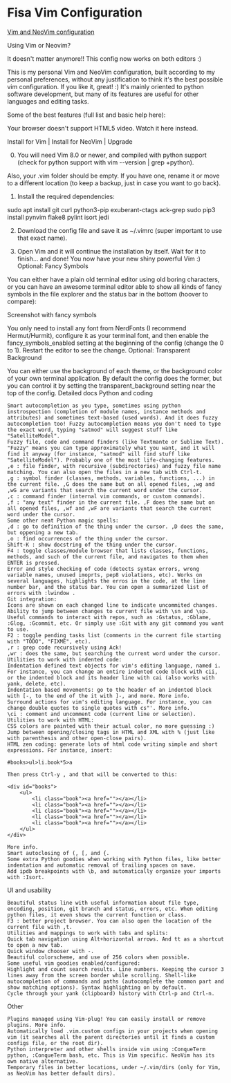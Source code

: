 # Fisa Vim Configuration

[Vim and NeoVim configuration](https://vim.fisadev.com/)



Using Vim or Neovim?

It doesn't matter anymore!! This config now works on both editors :)

This is my personal Vim and NeoVim configuration, built according to my personal preferences, without any justification to think it's the best possible vim configuration. If you like it, great! :) It's mainly oriented to python software development, but many of its features are useful for other languages and editing tasks.

Some of the best features (full list and basic help here):

Your browser doesn't support HTML5 video. Watch it here instead.

Install for Vim | Install for NeoVim | Upgrade

0) You will need Vim 8.0 or newer, and compiled with python support (check for python support with vim --version | grep +python).

Also, your .vim folder should be empty. If you have one, rename it or move to a different location (to keep a backup, just in case you want to go back).

1) Install the required dependencies:

sudo apt install git curl python3-pip exuberant-ctags ack-grep
sudo pip3 install pynvim flake8 pylint isort jedi

2) Download the config file and save it as ~/.vimrc (super important to use that exact name).

3) Open Vim and it will continue the installation by itself. Wait for it to finish... and done! You now have your new shiny powerful Vim :)
Optional: Fancy Symbols

You can either have a plain old terminal editor using old boring characters, or you can have an awesome terminal editor able to show all kinds of fancy symbols in the file explorer and the status bar in the bottom (hoover to compare):

Screenshot with fancy symbols

You only need to install any font from NerdFonts (I recommend Hermut/Hurmit), configure it as your terminal font, and then enable the fancy_symbols_enabled setting at the beginning of the config (change the 0 to 1). Restart the editor to see the change.
Optional: Transparent Background

You can either use the background of each theme, or the background color of your own terminal application. By default the config does the former, but you can control it by setting the transparent_background setting near the top of the config.
Detailed docs
Python and coding

    Smart autocompletion as you type, sometimes using python instrospection (completion of module names, instance methods and attributes) and sometimes text-based (used words). And it does fuzzy autocompletion too! Fuzzy autocompletion means you don't need to type the exact word, typing "satmod" will suggest stuff like "SatelliteModel".
    Fuzzy file, code and command finders (like Textmante or Sublime Text). "Fuzzy" means you can type approximately what you want, and it will find it anyway (for instance, "satmod" will find stuff like "SatelliteModel"). Probably one of the most life-changing features.
    ,e : file finder, with recursive (subdirectories) and fuzzy file name matching. You can also open the files in a new tab with Ctrl-t.
    ,g : symbol finder (classes, methods, variables, functions, ...) in the current file. ,G does the same but on all opened files, ,wg and ,wG are variants that search the current word under the cursor.
    ,c : command finder (internal vim commands, or custom commands).
    ,f : "any text" finder in the current file. ,F does the same but on all opened files, ,wf and ,wF are variants that search the current word under the cursor.
    Some other neat Python magic spells:
    ,d : go to definition of the thing under the cursor. ,D does the same, but oppening a new tab.
    ,o : find occurrences of the thing under the cursor.
    Shift-K : show docstring of the thing under the cursor.
    F4 : toggle classes/module browser that lists classes, functions, methods, and such of the current file, and navigates to them when ENTER is pressed.
    Error and style checking of code (detects syntax errors, wrong variable names, unused imoprts, pep8 violations, etc). Works on several languages, highlights the erros in the code, at the line number bar, and the status bar. You can open a summarized list of errors with :lwindow .
    Git integration:
    Icons are shown on each changed line to indicate uncommited changes.
    Ability to jump between changes to current file with \sn and \sp.
    Useful commands to interact with repos, such as :Gstatus, :Gblame, :Glog, :Gcommit, etc. Or simply use :Git with any git command you want to use.
    F2 : toggle pending tasks list (comments in the current file starting with "TODO", "FIXME", etc).
    ,r : grep code recursively using Ack!
    ,wr : does the same, but searching the current word under the cursor.
    Utilities to work with indented code:
    Indentation defined text objects for vim's editing language, named i. For instance, you can change an entire indented code block with cii, or the indented block and its header line with cai (also works with yank, delete, etc).
    Indentation based movements: go to the header of an indented block with [-, to the end of the it with ]-, and more. More info.
    Surround actions for vim's editing language. For instance, you can change double quotes to single quotes with cs"'. More info.
    \ci : comment and uncomment code (current line or selection).
    Utilities to work with HTML:
    CSS colors are painted with their actual color, no more guessing :)
    Jump between opening/closing tags in HTML and XML with % (just like with parenthesis and other open-close pairs).
    HTML zen coding: generate lots of html code writing simple and short expressions. For instance, insert:

    #books>ul>li.book*5>a

    Then press Ctrl-y , and that will be converted to this:

    <div id="books">
        <ul>
            <li class="book"><a href=""></a></li>
            <li class="book"><a href=""></a></li>
            <li class="book"><a href=""></a></li>
            <li class="book"><a href=""></a></li>
            <li class="book"><a href=""></a></li>
        </ul>
    </div>

    More info.
    Smart autoclosing of (, [, and {.
    Some extra Python goodies when working with Python files, like better indentation and automatic removal of trailing spaces on save.
    Add ipdb breakpoints with \b, and automatically organize your imports with :Isort.

UI and usability

    Beautiful status line with useful information about file type, encoding, position, git branch and status, errors, etc. When editing python files, it even shows the current function or class.
    F3 : better project browser. You can also open the location of the current file with ,t.
    Utilities and mappings to work with tabs and splits:
    Quick tab navigation using Alt+horizontal arrows. And tt as a shortcut to open a new tab.
    Quick window chooser with -.
    Beautiful colorscheme, and use of 256 colors when possible.
    Some useful vim goodies enabled/configured:
    Highlight and count search results. Line numbers. Keeping the cursor 3 lines away from the screen border while scrolling. Shell-like autocompletion of commands and paths (autocomplete the common part and show matching options). Syntax highlighting on by default.
    Cycle through your yank (clipboard) history with Ctrl-p and Ctrl-n.

Other

    Plugins managed using Vim-plug! You can easily install or remove plugins. More info.
    Automatically load .vim.custom configs in your projects when opening vim (it searches all the parent directories until it finds a custom configs file, or the root dir).
    Python interpreter and other shells inside vim using :ConqueTerm python, :ConqueTerm bash, etc. This is Vim specific. NeoVim has its own native alternative.
    Temporary files in better locations, under ~/.vim/dirs (only for Vim, as NeoVim has better default dirs).

